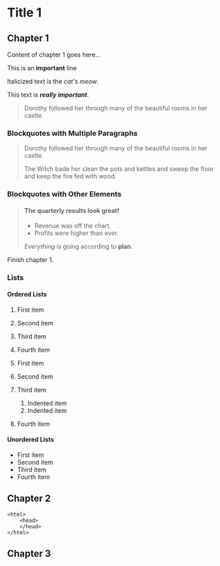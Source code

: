 # Title 1

## Chapter 1

Content of chapter 1 goes here...

This is an **important** line

Italicized text is the *cat's meow*.

This text is ***really important***.

> Dorothy followed her through many of the beautiful rooms in her castle.

### Blockquotes with Multiple Paragraphs

> Dorothy followed her through many of the beautiful rooms in her castle.
>
> The Witch bade her clean the pots and kettles and sweep the floor and keep the fire fed with wood.

### Blockquotes with Other Elements

> #### The quarterly results look great!
>
> - Revenue was off the chart.
> - Profits were higher than ever.
>
>  *Everything* is going according to **plan**.

Finish chapter 1.

### Lists

#### Ordered Lists

1. First item
2. Second item
3. Third item
4. Fourth item

1. First item
2. Second item
3. Third item
    1. Indented item
    2. Indented item
4. Fourth item

#### Unordered Lists

- First item
- Second item
- Third item
- Fourth item

## Chapter 2

```
<html>
    <head>
    </head>
</html>
```

## Chapter 3